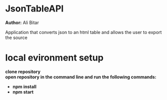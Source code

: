 # JsonTableAPI
<strong>Author:</strong> Ali Bitar<br>

Application that converts json to an html table and allows the user to export the source<br>

# local evironment setup

<b>clone repository<br>
open repository in the command line and run the following commands:<br>
* npm install<br>
* npm start</b>
